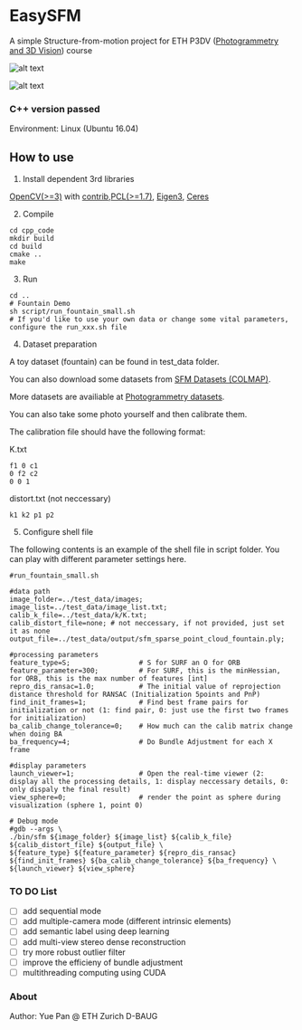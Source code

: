 # EasySFM
A simple Structure-from-motion project for ETH P3DV ([Photogrammetry and 3D Vision](https://prs.igp.ethz.ch/)) course

![alt text](assets/easySFM_demo_1_fountain.gif)

![alt text](assets/easySFM_demo_2_personhall.gif)

### C++ version passed

Environment: Linux (Ubuntu 16.04)

## How to use

1. Install dependent 3rd libraries 

[OpenCV(>=3)](https://github.com/opencv/opencv) with [contrib](https://github.com/opencv/opencv_contrib/tree/3.4),[PCL(>=1.7)](https://github.com/PointCloudLibrary/pcl), [Eigen3](https://eigen.tuxfamily.org/dox/), [Ceres](https://github.com/ceres-solver/ceres-solver)


2. Compile
```
cd cpp_code
mkdir build
cd build
cmake ..
make 
```

3. Run
```
cd ..
# Fountain Demo
sh script/run_fountain_small.sh
# If you'd like to use your own data or change some vital parameters, configure the run_xxx.sh file
```

4. Dataset preparation

A toy dataset (fountain) can be found in test_data folder.

You can also download some datasets from [SFM Datasets (COLMAP)](https://onedrive.live.com/?authkey=%21AAQumsDDwZBIW3w&id=C58A258D760E1B58%2146879&cid=C58A258D760E1B58).

More datasets are availiable at [Photogrammetry datasets](https://github.com/natowi/photogrammetry_datasets).

You can also take some photo yourself and then calibrate them.

The calibration file should have the following format:

K.txt
```
f1 0 c1
0 f2 c2
0 0 1
```

distort.txt (not neccessary)
```
k1 k2 p1 p2
```

5. Configure shell file

The following contents is an example of the shell file in script folder. You can play with different parameter settings here.

```
#run_fountain_small.sh

#data path
image_folder=../test_data/images;
image_list=../test_data/image_list.txt;
calib_k_file=../test_data/k/K.txt;
calib_distort_file=none; # not neccessary, if not provided, just set it as none
output_file=../test_data/output/sfm_sparse_point_cloud_fountain.ply;

#processing parameters
feature_type=S;                 # S for SURF an O for ORB
feature_parameter=300;          # For SURF, this is the minHessian, for ORB, this is the max number of features [int]
repro_dis_ransac=1.0;           # The initial value of reprojection distance threshold for RANSAC (Initialization 5points and PnP)
find_init_frames=1;             # Find best frame pairs for initialization or not (1: find pair, 0: just use the first two frames for initialization)
ba_calib_change_tolerance=0;    # How much can the calib matrix change when doing BA
ba_frequency=4;                 # Do Bundle Adjustment for each X frame

#display parameters
launch_viewer=1;                # Open the real-time viewer (2: display all the processing details, 1: display neccessary details, 0: only dispaly the final result)
view_sphere=0;                  # render the point as sphere during visualization (sphere 1, point 0)

# Debug mode
#gdb --args \  
./bin/sfm ${image_folder} ${image_list} ${calib_k_file} ${calib_distort_file} ${output_file} \
${feature_type} ${feature_parameter} ${repro_dis_ransac} ${find_init_frames} ${ba_calib_change_tolerance} ${ba_frequency} \
${launch_viewer} ${view_sphere}  
```

### TO DO List
- [ ] add sequential mode
- [ ] add multiple-camera mode (different intrinsic elements)
- [ ] add semantic label using deep learning
- [ ] add multi-view stereo dense reconstruction
- [ ] try more robust outlier filter
- [ ] improve the efficieny of bundle adjustment
- [ ] multithreading computing using CUDA

### About
Author: Yue Pan @ ETH Zurich D-BAUG
